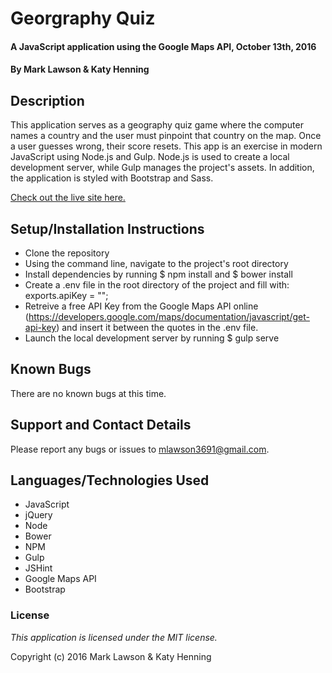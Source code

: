 # Georgraphy Quiz

#### A JavaScript application using the Google Maps API, October 13th, 2016

#### By Mark Lawson & Katy Henning

## Description

This application serves as a geography quiz game where the computer names a country and the user must pinpoint that country on the map. Once a user guesses wrong, their score resets. This app is an exercise in modern JavaScript using Node.js and Gulp. Node.js is used to create a local development server, while Gulp manages the project's assets. In addition, the application is styled with Bootstrap and Sass.

[Check out the live site here.](https://mlawson3691.github.io/api-practice/)

## Setup/Installation Instructions

* Clone the repository
* Using the command line, navigate to the project's root directory
* Install dependencies by running $ npm install and $ bower install
* Create a .env file in the root directory of the project and fill with: exports.apiKey = "";
* Retreive a free API Key from the Google Maps API online (https://developers.google.com/maps/documentation/javascript/get-api-key) and insert it between the quotes in the .env file.
* Launch the local development server by running $ gulp serve

## Known Bugs

There are no known bugs at this time.

## Support and Contact Details

Please report any bugs or issues to mlawson3691@gmail.com.

## Languages/Technologies Used

* JavaScript
* jQuery
* Node
* Bower
* NPM
* Gulp
* JSHint
* Google Maps API
* Bootstrap

### License

*This application is licensed under the MIT license.*

Copyright (c) 2016 Mark Lawson & Katy Henning
